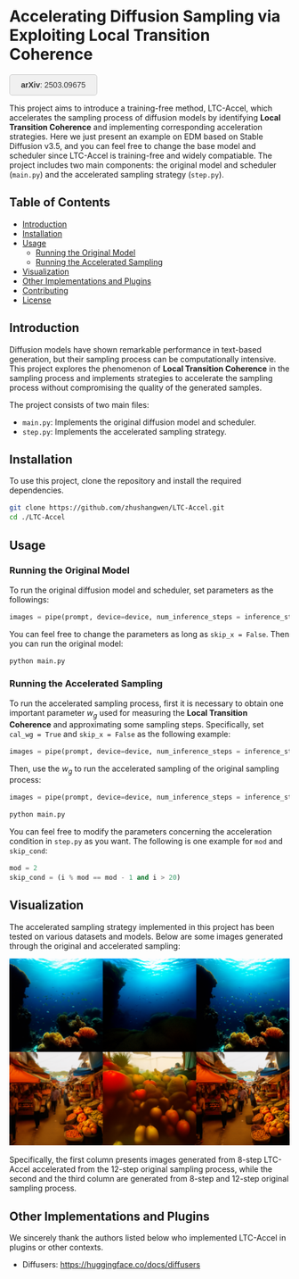 # Accelerating Diffusion Sampling via Exploiting Local Transition Coherence

<a href="https://arxiv.org/pdf/2503.09675.pdf" style="display: inline-block; padding: 10px 20px; background-color: #f0f0f0; border: 1px solid #ccc; border-radius: 5px; text-decoration: none; color: #333; font-family: Arial, sans-serif; font-size: 14px;">
    <strong>arXiv</strong>: 2503.09675
</a>

This project aims to introduce a training-free method, LTC-Accel, which accelerates the sampling process of diffusion models by identifying **Local Transition Coherence** and implementing corresponding acceleration strategies. Here we just present an example on EDM based on Stable Diffusion v3.5, and you can feel free to change the base model and scheduler since LTC-Accel is training-free and widely compatiable. The project includes two main components: the original model and scheduler (`main.py`) and the accelerated sampling strategy (`step.py`).

## Table of Contents

- [Introduction](#introduction)
- [Installation](#installation)
- [Usage](#usage)
  - [Running the Original Model](#running-the-original-model)
  - [Running the Accelerated Sampling](#running-the-accelerated-sampling)
- [Visualization](#visualization)
- [Other Implementations and Plugins](#other-implementations-and-plugins)
- [Contributing](#contributing)
- [License](#license)

## Introduction

Diffusion models have shown remarkable performance in text-based generation, but their sampling process can be computationally intensive. This project explores the phenomenon of **Local Transition Coherence** in the sampling process and implements strategies to accelerate the sampling process without compromising the quality of the generated samples.

The project consists of two main files:

- `main.py`: Implements the original diffusion model and scheduler.
- `step.py`: Implements the accelerated sampling strategy.

## Installation

To use this project, clone the repository and install the required dependencies.

```bash
git clone https://github.com/zhushangwen/LTC-Accel.git
cd ./LTC-Accel
```

## Usage
### Running the Original Model
To run the original diffusion model and scheduler, set parameters as the followings:

```python
images = pipe(prompt, device=device, num_inference_steps = inference_steps, cal_wg = False, skip_x = False).images
```

You can feel free to change the parameters as long as `skip_x = False`. Then you can run the original model:
```bash
python main.py
```

### Running the Accelerated Sampling
To run the accelerated sampling process, first it is necessary to obtain one important parameter $w_g$ used for measuring the **Local Transition Coherence** and approximating some sampling steps. Specifically, set `cal_wg = True` and `skip_x = False` as the following example:

```python
images = pipe(prompt, device=device, num_inference_steps = inference_steps, cal_wg = True, skip_x = False).images
```

Then, use the $w_g$ to run the accelerated sampling of the original sampling process:

```python
images = pipe(prompt, device=device, num_inference_steps = inference_steps, cal_wg = False, skip_x = True).images
```
```bash
python main.py
```

You can feel free to modify the parameters concerning the acceleration condition in `step.py` as you want. The following is one example for `mod` and `skip_cond`:
```python
mod = 2
skip_cond = (i % mod == mod - 1 and i > 20)
```

## Visualization
The accelerated sampling strategy implemented in this project has been tested on various datasets and models. Below are some images generated through the original and accelerated sampling:
<div style="position: relative; display: inline-block;">
  <img src="example.png" alt="Sampling Time Comparison" width="800">
  <!-- 根据实际图片位置调整 top 和 left 的值 -->
  </div>
</div>

Specifically, the first column presents images generated from 8-step LTC-Accel accelerated from the 12-step original sampling process, while the second and the third column are generated from 8-step and 12-step original sampling process.

## Other Implementations and Plugins
We sincerely thank the authors listed below who implemented LTC-Accel in plugins or other contexts.

- Diffusers: https://huggingface.co/docs/diffusers




